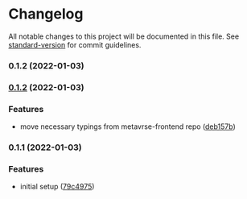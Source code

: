 # Changelog

All notable changes to this project will be documented in this file. See [standard-version](https://github.com/conventional-changelog/standard-version) for commit guidelines.

### 0.1.2 (2022-01-03)

### [0.1.2](https://github.com/startupdevhouse/metavrse-lib-package/compare/v0.1.1...v0.1.2) (2022-01-03)


### Features

* move necessary typings from metavrse-frontend repo ([deb157b](https://github.com/startupdevhouse/metavrse-lib-package/commit/deb157ba4900a44182a511ca0a7cd16cb340ab80))

### 0.1.1 (2022-01-03)


### Features

* initial setup ([79c4975](https://github.com/startupdevhouse/metavrse-lib-package/commit/79c49757f32d47c7093fe9d89c88b7198c66a221))
